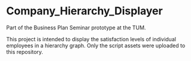 # Company_Hierarchy_Displayer
Part of the Business Plan Seminar prototype at the TUM.

This project is intended to display the satisfaction levels of individual employees in a hierarchy graph. Only the script assets were uploaded to this repository.
